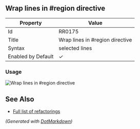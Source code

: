 ## Wrap lines in \#region directive

| Property           | Value                            |
| ------------------ | -------------------------------- |
| Id                 | RR0175                           |
| Title              | Wrap lines in \#region directive |
| Syntax             | selected lines                   |
| Enabled by Default | &#x2713;                         |

### Usage

![Wrap lines in #region directive](../../images/refactorings/WrapLinesInRegion.png)

## See Also

* [Full list of refactorings](Refactorings.md)


*\(Generated with [DotMarkdown](http://github.com/JosefPihrt/DotMarkdown)\)*